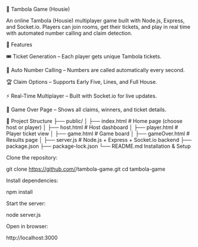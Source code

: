 🎲 Tambola Game (Housie)

An online Tambola (Housie) multiplayer game built with Node.js, Express, and Socket.io.
Players can join rooms, get their tickets, and play in real time with automated number calling and claim detection.

🚀 Features

🎟️ Ticket Generation – Each player gets unique Tambola tickets.

🔢 Auto Number Calling – Numbers are called automatically every second.

🏆 Claim Options – Supports Early Five, Lines, and Full House.

⚡ Real-Time Multiplayer – Built with Socket.io for live updates.

📃 Game Over Page – Shows all claims, winners, and ticket details.

📂 Project Structure
├── public/
│   ├── index.html       # Home page (choose host or player)
│   ├── host.html        # Host dashboard
│   ├── player.html      # Player ticket view
│   ├── game.html        # Game board
│   ├── gameOver.html    # Results page
│
├── server.js            # Node.js + Express + Socket.io backend
├── package.json
├── package-lock.json
└── README.md
Installation & Setup

Clone the repository:

git clone https://github.com/<your-username>/tambola-game.git
cd tambola-game


Install dependencies:

npm install


Start the server:

node server.js


Open in browser:

http://localhost:3000

